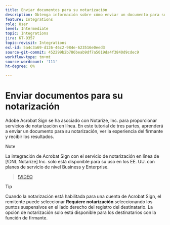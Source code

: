 ```yaml
---
title: Enviar documentos para su notarización
description: Obtenga información sobre cómo enviar un documento para su notarización
feature: Integrations
role: User
level: Intermediate
topic: Integrations
jira: KT-9357
topic-revisit: Integrations
exl-id: 5a4c3a69-d126-46c2-984e-623516e0eed3
source-git-commit: 452299b2b786beab9df7a5019da4f3840d9cdec9
workflow-type: tm+mt
source-wordcount: '111'
ht-degree: 0%

---
```


# Enviar documentos para su notarización

Adobe Acrobat Sign se ha asociado con Notarize, Inc. para proporcionar servicios de notarización en línea. En este tutorial de tres partes, aprenderá a enviar un documento para su notarización, ver la experiencia del firmante y recibir los resultados.

>[!NOTE]
>
>La integración de Acrobat Sign con el servicio de notarización en línea de [!DNL Notarize] Inc. solo está disponible para su uso en los EE. UU. con planes de servicio de nivel Business y Enterprise.

>[!VIDEO](https://video.tv.adobe.com/v/341029?quality=12&learn=on&hidetitle=true)

>[!TIP]
>
>Cuando la notarización está habilitada para una cuenta de Acrobat Sign, el remitente puede seleccionar **Requiere notarización** seleccionando los puntos suspensivos en el lado derecho del registro del destinatario. La opción de notarización solo está disponible para los destinatarios con la función de firmante.
